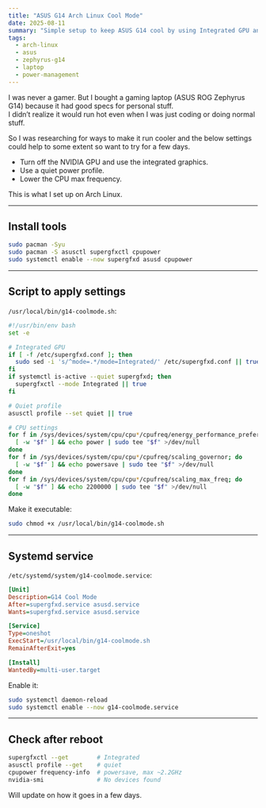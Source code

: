 ```yaml
---
title: "ASUS G14 Arch Linux Cool Mode"
date: 2025-08-11
summary: "Simple setup to keep ASUS G14 cool by using Integrated GPU and lowering CPU frequency."
tags:
  - arch-linux
  - asus
  - zephyrus-g14
  - laptop
  - power-management
---
```


I was never a gamer. But I bought a gaming laptop (ASUS ROG Zephyrus G14) because it had good specs for personal stuff.  
I didn’t realize it would run hot even when I was just coding or doing normal stuff.  

<!-- more -->
So I was researching for ways to make it run cooler and the below settings could help to some extent so want to try for a few days.

- Turn off the NVIDIA GPU and use the integrated graphics.  
- Use a quiet power profile.  
- Lower the CPU max frequency.  

This is what I set up on Arch Linux.

---

## Install tools

```bash
sudo pacman -Syu
sudo pacman -S asusctl supergfxctl cpupower
sudo systemctl enable --now supergfxd asusd cpupower
```

---

## Script to apply settings

`/usr/local/bin/g14-coolmode.sh`:

```bash
#!/usr/bin/env bash
set -e

# Integrated GPU
if [ -f /etc/supergfxd.conf ]; then
  sudo sed -i 's/^mode=.*/mode=Integrated/' /etc/supergfxd.conf || true
fi
if systemctl is-active --quiet supergfxd; then
  supergfxctl --mode Integrated || true
fi

# Quiet profile
asusctl profile --set quiet || true

# CPU settings
for f in /sys/devices/system/cpu/cpu*/cpufreq/energy_performance_preference; do
  [ -w "$f" ] && echo power | sudo tee "$f" >/dev/null
done
for f in /sys/devices/system/cpu/cpu*/cpufreq/scaling_governor; do
  [ -w "$f" ] && echo powersave | sudo tee "$f" >/dev/null
done
for f in /sys/devices/system/cpu/cpu*/cpufreq/scaling_max_freq; do
  [ -w "$f" ] && echo 2200000 | sudo tee "$f" >/dev/null
done
```

Make it executable:

```bash
sudo chmod +x /usr/local/bin/g14-coolmode.sh
```

---

## Systemd service

`/etc/systemd/system/g14-coolmode.service`:

```ini
[Unit]
Description=G14 Cool Mode
After=supergfxd.service asusd.service
Wants=supergfxd.service asusd.service

[Service]
Type=oneshot
ExecStart=/usr/local/bin/g14-coolmode.sh
RemainAfterExit=yes

[Install]
WantedBy=multi-user.target
```

Enable it:

```bash
sudo systemctl daemon-reload
sudo systemctl enable --now g14-coolmode.service
```

---

## Check after reboot

```bash
supergfxctl --get        # Integrated
asusctl profile --get    # quiet
cpupower frequency-info  # powersave, max ~2.2GHz
nvidia-smi               # No devices found
```

Will update on how it goes in a few days.
